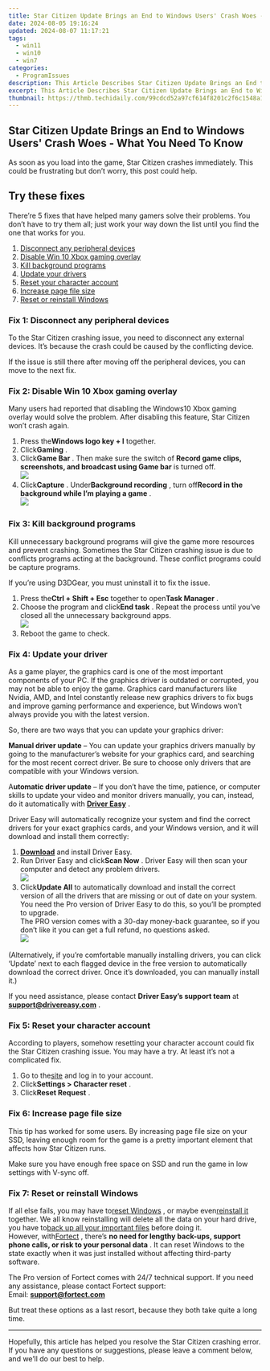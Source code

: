 ```yaml
---
title: Star Citizen Update Brings an End to Windows Users' Crash Woes - What You Need To Know
date: 2024-08-05 19:16:24
updated: 2024-08-07 11:17:21
tags:
  - win11
  - win10
  - win7
categories:
  - ProgramIssues
description: This Article Describes Star Citizen Update Brings an End to Windows Users' Crash Woes - What You Need To Know
excerpt: This Article Describes Star Citizen Update Brings an End to Windows Users' Crash Woes - What You Need To Know
thumbnail: https://thmb.techidaily.com/99cdcd52a97cf614f8201c2f6c1548a1b624555fb8174bc800fefef62451d14a.jpg
---
```


## Star Citizen Update Brings an End to Windows Users' Crash Woes - What You Need To Know

As soon as you load into the game, Star Citizen crashes immediately. This could be frustrating but don’t worry, this post could help.

## Try these fixes

 There’re 5 fixes that have helped many gamers solve their problems. You don’t have to try them all; just work your way down the list until you find the one that works for you.

1. [Disconnect any peripheral devices](https://tools.techidaily.com/drivereasy/download/)
2. [Disable Win 10 Xbox gaming overlay](https://tools.techidaily.com/drivereasy/download/)
3. [Kill background programs](https://tools.techidaily.com/drivereasy/download/)
4. [Update your drivers](https://tools.techidaily.com/drivereasy/download/)
5. [Reset your character account](https://tools.techidaily.com/drivereasy/download/)
6. [Increase page file size](https://tools.techidaily.com/drivereasy/download/)
7. [Reset or reinstall Windows](https://tools.techidaily.com/drivereasy/download/)

### Fix 1: Disconnect any peripheral devices

 To the Star Citizen crashing issue, you need to disconnect any external devices. It’s because the crash could be caused by the conflicting device.

 If the issue is still there after moving off the peripheral devices, you can move to the next fix.

### Fix 2: Disable Win 10 Xbox gaming overlay

 Many users had reported that disabling the Windows10 Xbox gaming overlay would solve the problem. After disabling this feature, Star Citizen won’t crash again.

1. Press the**Windows logo key + I** together.
2. Click**Gaming** .
3. Click**Game Bar** . Then make sure the switch of **Record game clips, screenshots, and broadcast using Game bar** is turned off.  
![](https://images.drivereasy.com/wp-content/uploads/2020/12/2020-12-28_17-13-04.jpg)
4. Click**Capture** . Under**Background recording** , turn off**Record in the background while I’m playing a game** .  
![](https://images.drivereasy.com/wp-content/uploads/2020/12/2020-12-28_17-11-48.jpg)

### Fix 3: Kill background programs

 Kill unnecessary background programs will give the game more resources and prevent crashing. Sometimes the Star Citizen crashing issue is due to conflicts programs acting at the background. These conflict programs could be capture programs.

If you’re using D3DGear, you must uninstall it to fix the issue.

1. Press the**Ctrl + Shift + Esc** together to open**Task Manager** .
2. Choose the program and click**End task** . Repeat the process until you’ve closed all the unnecessary background apps.  
![](https://images.drivereasy.com/wp-content/uploads/2021/01/2021-01-05_10-26-59.jpg)
3. Reboot the game to check.

### Fix 4: Update your driver

 As a game player, the graphics card is one of the most important components of your PC. If the graphics driver is outdated or corrupted, you may not be able to enjoy the game. Graphics card manufacturers like Nvidia, AMD, and Intel constantly release new graphics drivers to fix bugs and improve gaming performance and experience, but Windows won’t always provide you with the latest version.

So, there are two ways that you can update your graphics driver:

**Manual driver update** – You can update your graphics drivers manually by going to the manufacturer’s website for your graphics card, and searching for the most recent correct driver. Be sure to choose only drivers that are compatible with your Windows version.

 A**utomatic driver update** – If you don’t have the time, patience, or computer skills to update your video and monitor drivers manually, you can, instead, do it automatically with **[Driver Easy](https://tools.techidaily.com/drivereasy/download/)**  .

 Driver Easy will automatically recognize your system and find the correct drivers for your exact graphics cards, and your Windows version, and it will download and install them correctly:

1. **[Download](https://tools.techidaily.com/drivereasy/download/)**  and install Driver Easy.
2. Run Driver Easy and click**Scan Now** . Driver Easy will then scan your computer and detect any problem drivers.  
![](https://images.drivereasy.com/wp-content/uploads/2019/08/DE-scan-screen.png)
3. Click**Update All** to automatically download and install the correct version of all the drivers that are missing or out of date on your system. You need the Pro version of Driver Easy to do this, so you’ll be prompted to upgrade.  
 The PRO version comes with a 30-day money-back guarantee, so if you don’t like it you can get a full refund, no questions asked.  
![](https://images.drivereasy.com/wp-content/uploads/2019/08/DE-Update-all-drivers.png)  

 (Alternatively, if you’re comfortable manually installing drivers, you can click ‘Update’ next to each flagged device in the free version to automatically download the correct driver. Once it’s downloaded, you can manually install it.)

 If you need assistance, please contact **Driver Easy’s support team** at **[support@drivereasy.com](https://tools.techidaily.com/drivereasy/download/)**  .

### Fix 5: Reset your character account

 According to players, somehow resetting your character account could fix the Star Citizen crashing issue. You may have a try. At least it’s not a complicated fix.

1. Go to the[site](https://robertsspaceindustries.com/) and log in to your account.
2. Click**Settings > Character reset** .
3. Click**Reset Request** .

### Fix 6: Increase page file size

 This tip has worked for some users. By increasing page file size on your SSD, leaving enough room for the game is a pretty important element that affects how Star Citizen runs.

 Make sure you have enough free space on SSD and run the game in low settings with V-sync off.

### Fix 7: Reset or reinstall Windows

 If all else fails, you may have to[reset Windows](https://tools.techidaily.com/drivereasy/download/) , or maybe even[reinstall it](https://tools.techidaily.com/drivereasy/download/) together. We all know reinstalling will delete all the data on your hard drive, you have to[back up all your important files](https://tools.techidaily.com/drivereasy/download/) before doing it.  
 However, with[Fortect](https://tools.techidaily.com/drivereasy/download/) , there’s **no need for lengthy back-ups, support phone calls, or risk to your personal data** . It can reset Windows to the state exactly when it was just installed without affecting third-party software.

 The Pro version of Fortect comes with 24/7 technical support. If you need any assistance, please contact Fortect support:  
 Email: **<support@fortect.com>**

 But treat these options as a last resort, because they both take quite a long time.

---

 Hopefully, this article has helped you resolve the Star Citizen crashing error. If you have any questions or suggestions, please leave a comment below, and we’ll do our best to help.

<ins class="adsbygoogle"
     style="display:block"
     data-ad-format="autorelaxed"
     data-ad-client="ca-pub-7571918770474297"
     data-ad-slot="1223367746"></ins>



<ins class="adsbygoogle"
     style="display:block"
     data-ad-client="ca-pub-7571918770474297"
     data-ad-slot="8358498916"
     data-ad-format="auto"
     data-full-width-responsive="true"></ins>
